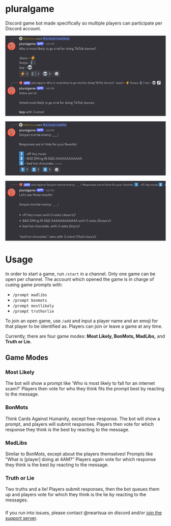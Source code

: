 # pluralgame

Discord game bot made specifically so multiple players can participate per Discord account.

![Screenshot of the pluralgame bot showing the Most Likely mode. Text reads Who is most likely to go viral for doing TikTok dances? Jason, Sonya, Izzy, with a lightning bolt, music, and alien emoji representing the players reacted to the image. Next message reads Votes are in! Voted most likely to go viral for doing TikTok dances: Izzy with 3 votes!](./images/mostlikely.png)

![Screenshot of the pluralgame bot showing the MadLibs mode. Text reads Sonya's mortal enemy: blank! Responses are in! Vote for your favorite! 1. Off-key music, 2. Bad DMing in D&D AAAA, 3. Bad hot chocolate, with 1, 2, and 3 emojis reacted on the message.](./images/madlibs1.png)

![Screenshot of the pluralgame bot showing the MadLibs mode. Text reads Sonya's mortal enemy: blank! 1. Off-key music with 0 votes (Jason's!), 2. Bad DMing in D&D AAAA with 0 votes (Sonya's!), 3. Bad hot chocolate with 3 votes (Izzy's!). "Bad hot chocolate" wins with 3 votes. (That's Izzy's!)](./images/madlibs2.png)

# Usage

In order to start a game, run `/start` in a channel. Only one game can be open per channel.
The account which opened the game is in charge of cueing game prompts with:
- `/prompt madlibs`
- `/prompt bonmots`
- `/prompt mostlikely`
- `/prompt truthorlie`

To join an open game, use `/add` and input a player name and an emoji for that player to be identified as. Players can join or leave a game at any time.

Currently, there are four game modes: **Most Likely, BonMots, MadLibs,** and **Truth or Lie.**

## Game Modes

### Most Likely
The bot will show a prompt like 'Who is most likely to fall for an internet scam?'
Players then vote for who they think fits the prompt best by reacting to the message.

### BonMots
Think Cards Against Humanity, except free-response. The bot will show a prompt, and players will submit responses.
Players then vote for which response they think is the best by reacting to the message.

### MadLibs
Similar to BonMots, except about the players themselves! Prompts like "What is [player] doing at 4AM?"
Players again vote for which response they think is the best by reacting to the message.

### Truth or Lie
Two truths and a lie! Players submit responses, then the bot queues them up and players vote for which they think is
the lie by reacting to the messages.

###

If you run into issues, please contact @neartsua on discord and/or [join the support server](https://discord.gg/u3zB6z4bkC).